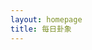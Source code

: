 ```yaml
---
layout: homepage
title: 每日卦象
---
```


<div class="hexagram-container">
  <div id="hexagram-content" class="hexagram-content">
    <h2 id="hexagram-title" class="hexagram-title"></h2>
    <div id="hexagram-symbol" class="hexagram-symbol"></div>
    <div id="hexagram-meaning" class="hexagram-meaning"></div>
    <div id="hexagram-description" class="hexagram-description"></div>
  </div>
</div>

<script>
document.addEventListener('DOMContentLoaded', function() {
  const hexagrams = [
    {
      title: '乾卦',
      symbol: '☰',
      meaning: '乾为天',
      description: '大哉乾元，万物资始。乃统天。云行雨施，品物流形。大明终始，六位时成，时乘六龙以御天。乾道变化，各正性命。'
    },
    {
      title: '坤卦',
      symbol: '☷',
      meaning: '坤为地',
      description: '至哉坤元，万物资生。乃顺承天。坤厚载物，德合无疆。含弘光大，品物咸亨。牝马地类，行地无疆，柔顺利贞。'
    },
    {
      title: '屯卦',
      symbol: '☳☵',
      meaning: '云雷屯',
      description: '屯，元亨，利贞。勿用有攸往，利建侯。屯刚柔始交而难生，动乎险中，大亨贞。雷雨之动满盈，天造草昧。'
    },
    {
      title: '蒙卦',
      symbol: '☵☶',
      meaning: '山水蒙',
      description: '蒙，亨。匪我求童蒙，童蒙求我。初筮告，再三渎，渎则不告。利贞。蒙以养正，圣功也。'
    },
    {
      title: '需卦',
      symbol: '☰☵',
      meaning: '水天需',
      description: '需，有孚，光亨，贞吉。利涉大川。需须待也，饮食之道，有孚光亨，位乎天位，以正中也。'
    },
    {
      title: '讼卦',
      symbol: '☵☰',
      meaning: '天水讼',
      description: '讼，有孚，窒惕，中吉，终凶。利见大人，不利涉大川。讼，上刚下险，险而健讼。'
    },
    {
      title: '师卦',
      symbol: '☵☷',
      meaning: '地水师',
      description: '师，贞丈人吉，无咎。师众也，贞正也。能以众正，可以王矣。刚中而应，行险而顺，以此毒天下，而民从之。'
    },
    {
      title: '比卦',
      symbol: '☷☵',
      meaning: '水地比',
      description: '比，吉。原筮，元永贞，无咎。不宁方来，后夫凶。比，辅也，下顺从也。原筮元永贞，以应初也。'
    },
    {
      title: '小畜卦',
      symbol: '☰☴',
      meaning: '风天小畜',
      description: '小畜，亨。密云不雨，自我西郊。柔得位而上行，是以小畜。健而巽，刚中而志行，乃亨。'
    },
    {
      title: '履卦',
      symbol: '☱☰',
      meaning: '天泽履',
      description: '履，履虎尾，不咥人，亨。柔履刚也。说而应乎乾，是以履虎尾，不咥人，亨。刚中正，履帝位而不疚，光明也。'
    },
    {
      title: '泰卦',
      symbol: '☷☰',
      meaning: '地天泰',
      description: '泰，小往大来，吉亨。天地交泰，上下交泰，天地之道，大明终始。泰，通也。物不可穷，故受之以泰。'
    },
    {
      title: '否卦',
      symbol: '☰☷',
      meaning: '天地否',
      description: '否之匪人，不利君子贞，大往小来。天地不交，否。君子以俭德辟难，不可荣以禄。'
    },
    {
      title: '同人卦',
      symbol: '☰☲',
      meaning: '天火同人',
      description: '同人于野，亨。利涉大川，利君子贞。同人，同也。外比于贤，以从上也。柔得中位，故亨。'
    },
    {
      title: '大有卦',
      symbol: '☲☰',
      meaning: '火天大有',
      description: '大有，元亨。大有，柔得尊位，大中而上正，天下信之，顺而应之，大有之象也。'
    },
    {
      title: '谦卦',
      symbol: '☶☷',
      meaning: '地山谦',
      description: '谦，亨，君子有终。谦，德之柄也。内卑而外节，义以行之，以正君臣之体。'
    },
    {
      title: '豫卦',
      symbol: '☳☷',
      meaning: '地雷豫',
      description: '豫，利建侯行师。豫，刚应而志行，顺以动，豫。豫顺以动，故天地如之，而况建侯行师乎？'
    },
    {
      title: '随卦',
      symbol: '☳☱',
      meaning: '泽雷随',
      description: '随，元亨，利贞，无咎。随，刚来而下柔，动而说，随。大亨贞，无咎，而天下随时，随时之义大矣哉。'
    },
    {
      title: '蛊卦',
      symbol: '☶☴',
      meaning: '山风蛊',
      description: '蛊，元亨，利涉大川。先甲三日，后甲三日。蛊，刚上而柔下，巽而止，蛊。蛊，匪其时，有与也。'
    },
    {
      title: '临卦',
      symbol: '☷☱',
      meaning: '地泽临',
      description: '临，元亨，利贞。至于八月有凶。临，刚浸而长，说而顺，刚中而应，大亨以正，天之道也。'
    },
    {
      title: '观卦',
      symbol: '☴☷',
      meaning: '风地观',
      description: '观，盥而不荐，有孚颙若。观，盥而不荐，有孚颙若，下观而化也。观天之神道，而四时不忒，圣人以神道设教，而天下服矣。'
    },
    {
      title: '噬嗑卦',
      symbol: '☳☲',
      meaning: '火雷噬嗑',
      description: '噬嗑，亨。利用狱。噬嗑，上下颊动也。刚柔相错，上下相咬也。利用狱，以明邦也。'
    },
    {
      title: '贲卦',
      symbol: '☶☲',
      meaning: '山火贲',
      description: '贲，亨。小利有攸往。贲，亨，柔来而文刚，故亨。分，刚上而文柔，故小利有攸往。天文也，文明以止，人文也。'
    },
    {
      title: '剥卦',
      symbol: '☶☷',
      meaning: '山地剥',
      description: '剥，不利有攸往。剥，剥也，柔变刚也。不利有攸往，小人长也。顺而止之，观象也。'
    },
    {
      title: '复卦',
      symbol: '☷☳',
      meaning: '地雷复',
      description: '复，亨。出入无疾，朋来无咎。反复其道，七日来复，利有攸往。复，其见天地之心乎。'
    },
    {
      title: '无妄卦',
      symbol: '☰☳',
      meaning: '天雷无妄',
      description: '无妄，元亨，利贞。其匪正有眚，不利有攸往。无妄，刚自外来，而为主于内。动而健，刚中而应，大亨以正，天之命也。'
    },
    {
      title: '大畜卦',
      symbol: '☶☰',
      meaning: '山天大畜',
      description: '大畜，利贞，不家食吉，利涉大川。大畜，刚健笃实辉光，日新其德。刚上而尚贤。能止健，大正也。'
    },
    {
      title: '颐卦',
      symbol: '☶☳',
      meaning: '山雷颐',
      description: '颐，贞吉。观颐，自求口实。颐，养正则吉。观颐，观其所养也。自求口实，观其自养也。天地养万物，圣人养贤以及万民。'
    },
    {
      title: '大过卦',
      symbol: '☱☴',
      meaning: '泽风大过',
      description: '大过，栋桡。利有攸往，亨。大过，大者过也。栋桡，本末弱也。刚过而中，巽而说行，利有攸往，乃亨。'
    },
    {
      title: '坎卦',
      symbol: '☵☵',
      meaning: '坎为水',
      description: '坎，习坎，有孚，维心亨，行有尚。习坎，重险也。水流而不盈，行险而不失其信。维心亨，乃以刚中也。'
    },
    {
      title: '离卦',
      symbol: '☲☲',
      meaning: '离为火',
      description: '离，利贞，亨。畜牝牛，吉。离，丽也。日月丽乎天，百谷草木丽乎土，重明以丽乎正，乃化成天下。'
    },
    {
      title: '咸卦',
      symbol: '☱☶',
      meaning: '泽山咸',
      description: '咸，亨，利贞，取女吉。咸，感也。柔上而刚下，二气感应以相与，止而说，男下女，是以亨利贞，取女吉也。'
    },
    {
      title: '恒卦',
      symbol: '☳☴',
      meaning: '雷风恒',
      description: '恒，亨，无咎，利贞，利有攸往。恒，久也。刚上而柔下，雷风相与，巽而动，刚柔皆应，恒。'
    },
    {
      title: '遁卦',
      symbol: '☰☶',
      meaning: '天山遁',
      description: '遁，亨。小利贞。遁，退也。刚当位而应，与时行也。小利贞，浸而长也。遁之时义大矣哉。'
    },
    {
      title: '大壮卦',
      symbol: '☳☰',
      meaning: '雷天大壮',
      description: '大壮，利贞。大壮，大者壮也。刚以动，故壮。大壮利贞，大者正也。正大而天地之情可见矣。'
    },
    {
      title: '晋卦',
      symbol: '☲☷',
      meaning: '火地晋',
      description: '晋，康侯用锡马蕃庶，昼日三接。晋，进也。明出地上，顺而丽乎大明，柔进而上行。是以康侯用锡马蕃庶，昼日三接也。'
    },
    {
      title: '明夷卦',
      symbol: '☷☲',
      meaning: '地火明夷',
      description: '明夷，利艰贞。明入地中，明夷。内文明而外柔顺，以蒙大难，文王以之。利艰贞，晦其明也，内难而能正其志也。'
    },
    {
      title: '家人卦',
      symbol: '☴☲',
      meaning: '风火家人',
      description: '家人，利女贞。家人，女正位乎内，男正位乎外，男女正，天地之大义也。家人有严君焉，父母之谓也。'
    },
    {
      title: '睽卦',
      symbol: '☲☱',
      meaning: '火泽睽',
      description: '睽，小事吉。睽，火动而上，泽动而下；二女同居，其志不同行；说而丽乎明，柔进而上行。是以小事吉也。'
    },
    {
      title: '蹇卦',
      symbol: '☶☵',
      meaning: '山水蹇',
      description: '蹇，利西南，不利东北；利见大人，贞吉。蹇，难也，险在前也。见险而能止，知矣哉。'
    },
    {
      title: '解卦',
      symbol: '☳☵',
      meaning: '雷水解',
      description: '解，利西南，无所往，其来复吉。有攸往，夙吉。解，险以动，动而免乎险，解。解利西南，往得众也。其来复吉，乃得中也。'
    },
    {
      title: '损卦',
      symbol: '☶☱',
      meaning: '山泽损',
      description: '损，有孚，元吉，无咎，可贞，利有攸往。曷之用？二簋可用享。损，损下益上，其道上行。损而有孚，元吉，无咎，可贞，利有攸往。'
    },
    {
      title: '益卦',
      symbol: '☴☳',
      meaning: '风雷益',
      description: '益，利有攸往，利涉大川。益，损上益下，民说无疆。自上下下，其道大光。利有攸往，中正有庆。利涉大川，木道乃行。'
    },
    {
      title: '夬卦',
      symbol: '☱☰',
      meaning: '泽天夬',
      description: '夬，扬于王庭，孚号，有厉，告自邑，不利即戎，利有攸往。夬，决也，刚决柔也。健而说，决而和，扬于王庭，柔乘五刚也。'
    },
    {
      title: '姤卦',
      symbol: '☰☴',
      meaning: '天风姤',
      description: '姤，女壮，勿用取女。姤，遇也，柔遇刚也。勿用取女，不可与长也。天地相遇，品物咸章也。刚遇中正，天下大行也。'
    },
    {
      title: '萃卦',
      symbol: '☱☷',
      meaning: '泽地萃',
      description: '萃，亨。王假有庙，利见大人，亨，利贞。用大牲吉，利有攸往。萃，聚也。顺以说，刚中而应，故聚也。王假有庙，致孝享也。'
    },
    {
      title: '升卦',
      symbol: '☷☴',
      meaning: '地风升',
      description: '升，元亨，用见大人，勿恤，南征吉。升，柔以顺，刚中而应，是以大亨。用见大人，勿恤，有庆也。南征吉，志行也。'
    },
    {
      title: '困卦',
      symbol: '☱☵',
      meaning: '泽水困',
      description: '困，亨，贞，大人吉，无咎，有言不信。困，刚掩也。险以说，困而不失其所，亨，其唯君子乎。贞，大人吉，以刚中也。'
    },
    {
      title: '井卦',
      symbol: '☵☴',
      meaning: '水风井',
      description: '井，改邑不改井，无丧无得，往来井井。汔至，亦未繘井，羸其瓶，凶。井，养而不穷也。改邑不改井，乃以刚中也。'
    },
    {
      title: '革卦',
      symbol: '☱☲',
      meaning: '泽火革',
      description: '革，己日乃孚，元亨，利贞，悔亡。革，水火相息，二女同居，其志不相得，曰革。己日乃孚，革而信之。'
    },
    {
      title: '鼎卦',
      symbol: '☲☴',
      meaning: '火风鼎',
      description: '鼎，元吉，亨。鼎，象也。以木巽火，亨饪也。圣人亨以享上帝，而大亨以养圣贤。巽而耳目聪明，柔进而上行，得中而应乎刚，是以元亨。'
    },
    {
      title: '震卦',
      symbol: '☳☳',
      meaning: '震为雷',
      description: '震，亨。震来虩虩，笑言哑哑。震惊百里，不丧匕鬯。震，亨。震来虩虩，恐致福也。笑言哑哑，后有则也。'
    },
    {
      title: '艮卦',
      symbol: '☶☶',
      meaning: '艮为山',
      description: '艮，艮其背，不获其身，行其庭，不见其人，无咎。艮，止也。时止则止，时行则行，动静不失其时，其道光明。'
    },
    {
      title: '渐卦',
      symbol: '☴☶',
      meaning: '风山渐',
      description: '渐，女归吉，利贞。渐之进也，女归吉也。进得位，往有功也。进以正，可以正邦也。其位刚，得中也。止而巽，动不穷也。'
    },
    {
      title: '归妹卦',
      symbol: '☳☱',
      meaning: '雷泽归妹',
      description: '归妹，征凶，无攸利。归妹，天地之大义也。天地不交，而万物不兴，归妹，人之终始也。说以动，所归妹也。'
    },
    {
      title: '丰卦',
      symbol: '☳☲',
      meaning: '雷火丰',
      description: '丰，亨。王假之，勿忧，宜日中。丰，大也。明以动，故丰。王假之，尚大也。勿忧宜日中，宜照天下也。日中则昃，月盈则食，天地盈虚，与时消息。'
    },
    {
      title: '旅卦',
      symbol: '☶☲',
      meaning: '火山旅',
      description: '旅，小亨，旅贞吉。旅，柔进而下行，得中乎外，而顺乎刚，止而丽乎明，是以小亨，旅贞吉也。旅之时义大矣哉。'
    },
    {
      title: '巽卦',
      symbol: '☴☴',
      meaning: '巽为风',
      description: '巽，小亨，利有攸往，利见大人。巽，入也。巽，巽，以从风也。君子以申命行事。巽而顺，志行得也。'
    },
    {
      title: '兑卦',
      symbol: '☱☱',
      meaning: '兑为泽',
      description: '兑，亨，利贞。兑，说也。刚中而柔外，说以利贞，是以顺乎天，而应乎人。说以先民，民忘其劳；说以犯难，民忘其死。'
    },
    {
      title: '涣卦',
      symbol: '☴☵',
      meaning: '风水涣',
      description: '涣，亨。王假有庙，利涉大川，利贞。涣，亨。刚来而不穷，柔得位乎外而上同。王假有庙，王乃在中也。利涉大川，乘木有功也。'
    },
    {
      title: '节卦',
      symbol: '☵☱',
      meaning: '水泽节',
      description: '节，亨。苦节不可贞。节，节也。刚柔分，而刚得中。节以制度，不伤财，不害民。苦节不可贞，其道穷也。'
    },
    {
      title: '中孚卦',
      symbol: '☴☱',
      meaning: '风泽中孚',
      description: '中孚，豚鱼吉，利涉大川，利贞。中孚，柔在内而刚得中。说而巽，孚乃化邦也。豚鱼吉，信及豚鱼也。利涉大川，乘木舟虚也。'
    },
    {
      title: '小过卦',
      symbol: '☳☶',
      meaning: '雷山小过',
      description: '小过，亨，利贞，可小事，不可大事。飞鸟遗之音，不宜上，宜下，大吉。小过，小者过而亨也。过以利贞，与时行也。'
    },
    {
      title: '既济卦',
      symbol: '☵☲',
      meaning: '水火既济',
      description: '既济，亨，小利贞，初吉终乱。既济，亨，小者亨也。利贞，刚柔正而位当也。初吉，柔得中也。终乱，其道穷也。'
    },
    {
      title: '未济卦',
      symbol: '☲☵',
      meaning: '火水未济',
      description: '未济，亨，小狐汔济，濡其尾，无攸利。未济，亨，柔得中也。小狐汔济，未出中也。濡其尾，无攸利，不续终也。虽不当位，刚柔应也。'
    }
  ];

  function getDateString() {
    const now = new Date();
    return `${now.getFullYear()}-${now.getMonth() + 1}-${now.getDate()}`;
  }

  function hashCode(str) {
    let hash = 0;
    for (let i = 0; i < str.length; i++) {
      const char = str.charCodeAt(i);
      hash = ((hash << 5) - hash) + char;
      hash = hash & hash;
    }
    return Math.abs(hash);
  }

  function displayDailyHexagram() {
    const dateStr = getDateString();
    const hash = hashCode(dateStr);
    const index = hash % hexagrams.length;
    const hexagram = hexagrams[index];
    
    document.getElementById('hexagram-title').textContent = hexagram.title;
    document.getElementById('hexagram-symbol').textContent = hexagram.symbol;
    document.getElementById('hexagram-meaning').textContent = hexagram.meaning;
    document.getElementById('hexagram-description').textContent = hexagram.description;
  }

  displayDailyHexagram();
});
</script> 